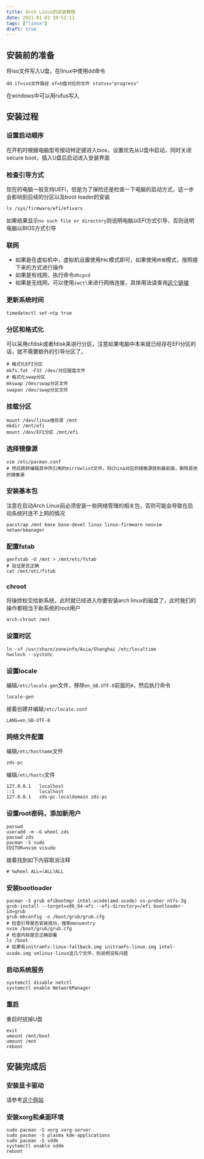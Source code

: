 ```yaml
---
title: Arch Linux的安装教程
date: 2021-01-01 10:52:11
tags: ["linux"]
draft: true
---
```


## 安装前的准备

将iso文件写入U盘，在linux中使用dd命令

```
dd if=iso文件路径 of=U盘对应的文件 status="progress"
```

在windows中可以用rufus写入

## 安装过程

### 设置启动顺序

在开机时根据电脑型号按动特定键进入bios，设置优先从U盘中启动，同时关闭secure boot，插入U盘后启动进入安装界面

### 检查引导方式

现在的电脑一般支持UEFI，但是为了保险还是检查一下电脑的启动方式，这一步会影响到后续的分区以及boot loader的安装

```
ls /sys/firmware/efi/efivars
```

如果结果显示`no such file or directory`则说明电脑以EFI方式引导，否则说明电脑以BIOS方式引导

### 联网

+ 如果是在虚拟机中，虚拟机设置使用`PAC`模式即可，如果使用`桥接`模式，按照接下来的方式进行操作
+ 如果是有线网，执行命令`dhcpcd`
+ 如果是无线网，可以使用`iwctl`来进行网络连接，具体用法请查询[这个链接](https://wiki.archlinux.org/index.php/Iwd_)
### 更新系统时间

```
timedatectl set-ntp true
```

### 分区和格式化

可以采用cfdisk或者fdisk来进行分区，注意如果电脑中本来就已经存在EFI分区的话，就不需要额外的引导分区了。

```
# 格式化EFI分区
mkfs.fat -F32 /dev/对应磁盘文件
# 格式化swap分区
mkswap /dev/swap分区文件
swapon /dev/swap分区文件
```

### 挂载分区

```
mount /dev/linux根目录 /mnt
mkdir /mnt/efi
mount /dev/EFI分区 /mnt/efi
```

### 选择镜像源

```
vim /etc/pacman.conf
# 然后跳转编辑其中所引用的mirrowlist文件，将China对应的镜像源放到最前面，删除其他的镜像源
```

### 安装基本包

注意在启动Arch Linux前必须安装一些网络管理的相关包，否则可能会导致在启动系统时连不上网的情况

```
pacstrap /mnt base base-devel linux linux-firmware neovim networkmanager
```

### 配置fstab

```
genfstab -U /mnt > /mnt/etc/fstab
# 验证是否正确
cat /mnt/etc/fstab
```

### chroot

将操控权交给新系统，此时就已经进入你要安装arch linux的磁盘了，此时我们的操作都相当于新系统的root用户

```
arch-chroot /mnt
```

### 设置时区

```
ln -sf /usr/share/zoneinfo/Asia/Shanghai /etc/localtime
hwclock --systohc
```

### 设置locale

编辑`/etc/locale.gen`文件，移除`en_GB.UTF-8`前面的`#`，然后执行命令

```
locale-gen
```

接着创建并编辑`/etc/locale.conf`

```
LANG=en_GB-UTF-8
```
### 网络文件配置

编辑`/etc/hostname`文件

```
zds-pc
```

编辑`/etc/hosts`文件

```
127.0.0.1   localhost
::1         localhost
127.0.0.1   zds-pc.localdomain zds-pc
```

### 设置root密码，添加新用户

```
passwd
useradd -m -G wheel zds
passwd zds
pacman -S sudo
EDITOR=nvim visudo
```

接着找到如下内容取消注释

```
# %wheel ALL=(ALL)ALL
```

### 安装bootloader

```
pacman -S grub efibootmgr intel-ucode(amd-ucode) os-prober ntfs-3g
grub-install --target=x86_64-efi --efi-directory=/efi bootloader-id=grub
grub-mkconfig -o /boot/grub/grub.cfg
# 检查引导是否安装成功，搜索menuentry
nvim /boot/grub/grub.cfg
# 检查内核是否正确部署
ls /boot
# 如果有initramfs-linux-fallback.img initramfs-linux.img intel-ucode.img vmlinuz-linux这几个文件，则说明没有问题
```

### 启动系统服务

```
systemctl disable netctl
systemctl enable NetworkManager
```

### 重启

重启时拔掉U盘

```
exit
umount /mnt/boot
umount /mnt
reboot
```

## 安装完成后

### 安装显卡驱动

请参考[这个网站](https://wiki.archlinux.org/index.php/Xorg#Driver_installation)

### 安装xorg和桌面环境

```
sudo pacman -S xorg xorg-server
sudo pacman -S plasma kde-applications
sudo pacman -S sddm
systemctl enable sddm
reboot
```
